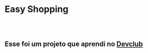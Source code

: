<h1> Easy Shopping</h1>
<br>
<br>
<h2> Esse foi um projeto que aprendi no <a href="https://rodolfomori.com.br/Devclub">Devclub</a></h2>
